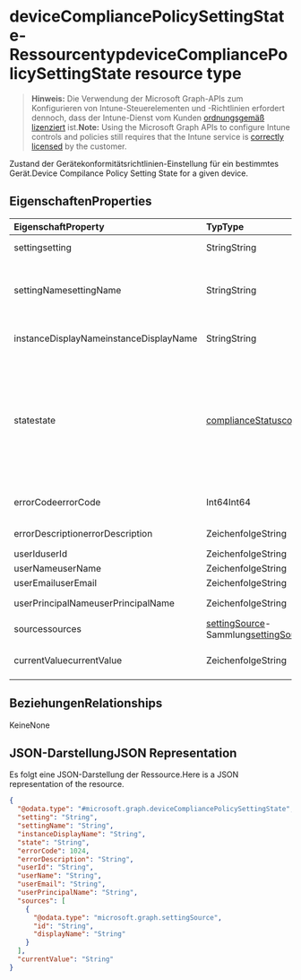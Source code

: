 # <a name="devicecompliancepolicysettingstate-resource-type"></a><span data-ttu-id="095f6-101">deviceCompliancePolicySettingState-Ressourcentyp</span><span class="sxs-lookup"><span data-stu-id="095f6-101">deviceCompliancePolicySettingState resource type</span></span>

> <span data-ttu-id="095f6-102">**Hinweis:** Die Verwendung der Microsoft Graph-APIs zum Konfigurieren von Intune-Steuerelementen und -Richtlinien erfordert dennoch, dass der Intune-Dienst vom Kunden [ordnungsgemäß lizenziert](https://go.microsoft.com/fwlink/?linkid=839381) ist.</span><span class="sxs-lookup"><span data-stu-id="095f6-102">**Note:** Using the Microsoft Graph APIs to configure Intune controls and policies still requires that the Intune service is [correctly licensed](https://go.microsoft.com/fwlink/?linkid=839381) by the customer.</span></span>

<span data-ttu-id="095f6-103">Zustand der Gerätekonformitätsrichtlinien-Einstellung für ein bestimmtes Gerät.</span><span class="sxs-lookup"><span data-stu-id="095f6-103">Device Compilance Policy Setting State for a given device.</span></span>
## <a name="properties"></a><span data-ttu-id="095f6-104">Eigenschaften</span><span class="sxs-lookup"><span data-stu-id="095f6-104">Properties</span></span>
|<span data-ttu-id="095f6-105">Eigenschaft</span><span class="sxs-lookup"><span data-stu-id="095f6-105">Property</span></span>|<span data-ttu-id="095f6-106">Typ</span><span class="sxs-lookup"><span data-stu-id="095f6-106">Type</span></span>|<span data-ttu-id="095f6-107">Beschreibung</span><span class="sxs-lookup"><span data-stu-id="095f6-107">Description</span></span>|
|:---|:---|:---|
|<span data-ttu-id="095f6-108">setting</span><span class="sxs-lookup"><span data-stu-id="095f6-108">setting</span></span>|<span data-ttu-id="095f6-109">String</span><span class="sxs-lookup"><span data-stu-id="095f6-109">String</span></span>|<span data-ttu-id="095f6-110">Die gemeldete Einstellung</span><span class="sxs-lookup"><span data-stu-id="095f6-110">The setting that is being reported</span></span>|
|<span data-ttu-id="095f6-111">settingName</span><span class="sxs-lookup"><span data-stu-id="095f6-111">settingName</span></span>|<span data-ttu-id="095f6-112">String</span><span class="sxs-lookup"><span data-stu-id="095f6-112">String</span></span>|<span data-ttu-id="095f6-113">Lokalisierter/benutzerfreundlicher Name der Einstellung, die gemeldet wird</span><span class="sxs-lookup"><span data-stu-id="095f6-113">Localized/user friendly setting name that is being reported</span></span>|
|<span data-ttu-id="095f6-114">instanceDisplayName</span><span class="sxs-lookup"><span data-stu-id="095f6-114">instanceDisplayName</span></span>|<span data-ttu-id="095f6-115">String</span><span class="sxs-lookup"><span data-stu-id="095f6-115">String</span></span>|<span data-ttu-id="095f6-116">Name der Einstellungsinstanz, die gemeldet wird.</span><span class="sxs-lookup"><span data-stu-id="095f6-116">Name of setting instance that is being reported.</span></span>|
|<span data-ttu-id="095f6-117">state</span><span class="sxs-lookup"><span data-stu-id="095f6-117">state</span></span>|[<span data-ttu-id="095f6-118">complianceStatus</span><span class="sxs-lookup"><span data-stu-id="095f6-118">complianceStatus</span></span>](../resources/intune_shared_compliancestatus.md)|<span data-ttu-id="095f6-119">Der Compliance-Zustand der Einstellung.</span><span class="sxs-lookup"><span data-stu-id="095f6-119">The compliance state of the setting.</span></span> <span data-ttu-id="095f6-120">Mögliche Werte sind: `unknown`, `notApplicable`, `compliant`, `remediated`, `nonCompliant`, `error`, `conflict` und `notAssigned`.</span><span class="sxs-lookup"><span data-stu-id="095f6-120">Possible values are: `unknown`, `notApplicable`, `compliant`, `remediated`, `nonCompliant`, `error`, `conflict`, `notAssigned`.</span></span>|
|<span data-ttu-id="095f6-121">errorCode</span><span class="sxs-lookup"><span data-stu-id="095f6-121">errorCode</span></span>|<span data-ttu-id="095f6-122">Int64</span><span class="sxs-lookup"><span data-stu-id="095f6-122">Int64</span></span>|<span data-ttu-id="095f6-123">Fehlercode für die Einstellung</span><span class="sxs-lookup"><span data-stu-id="095f6-123">Error code for the setting</span></span>|
|<span data-ttu-id="095f6-124">errorDescription</span><span class="sxs-lookup"><span data-stu-id="095f6-124">errorDescription</span></span>|<span data-ttu-id="095f6-125">Zeichenfolge</span><span class="sxs-lookup"><span data-stu-id="095f6-125">String</span></span>|<span data-ttu-id="095f6-126">Fehlerbeschreibung</span><span class="sxs-lookup"><span data-stu-id="095f6-126">Error description</span></span>|
|<span data-ttu-id="095f6-127">userId</span><span class="sxs-lookup"><span data-stu-id="095f6-127">userId</span></span>|<span data-ttu-id="095f6-128">Zeichenfolge</span><span class="sxs-lookup"><span data-stu-id="095f6-128">String</span></span>|<span data-ttu-id="095f6-129">UserId</span><span class="sxs-lookup"><span data-stu-id="095f6-129">UserId</span></span>|
|<span data-ttu-id="095f6-130">userName</span><span class="sxs-lookup"><span data-stu-id="095f6-130">userName</span></span>|<span data-ttu-id="095f6-131">Zeichenfolge</span><span class="sxs-lookup"><span data-stu-id="095f6-131">String</span></span>|<span data-ttu-id="095f6-132">UserName</span><span class="sxs-lookup"><span data-stu-id="095f6-132">UserName</span></span>|
|<span data-ttu-id="095f6-133">userEmail</span><span class="sxs-lookup"><span data-stu-id="095f6-133">userEmail</span></span>|<span data-ttu-id="095f6-134">Zeichenfolge</span><span class="sxs-lookup"><span data-stu-id="095f6-134">String</span></span>|<span data-ttu-id="095f6-135">UserEmail</span><span class="sxs-lookup"><span data-stu-id="095f6-135">UserEmail</span></span>|
|<span data-ttu-id="095f6-136">userPrincipalName</span><span class="sxs-lookup"><span data-stu-id="095f6-136">userPrincipalName</span></span>|<span data-ttu-id="095f6-137">Zeichenfolge</span><span class="sxs-lookup"><span data-stu-id="095f6-137">String</span></span>|<span data-ttu-id="095f6-138">Benutzer-Prinzipalname</span><span class="sxs-lookup"><span data-stu-id="095f6-138">UserPrincipalName.</span></span>|
|<span data-ttu-id="095f6-139">sources</span><span class="sxs-lookup"><span data-stu-id="095f6-139">sources</span></span>|<span data-ttu-id="095f6-140">[settingSource](../resources/intune_deviceconfig_settingsource.md)-Sammlung</span><span class="sxs-lookup"><span data-stu-id="095f6-140">[settingSource](../resources/intune_deviceconfig_settingsource.md) collection</span></span>|<span data-ttu-id="095f6-141">Beitragende Richtlinien</span><span class="sxs-lookup"><span data-stu-id="095f6-141">Contributing policies</span></span>|
|<span data-ttu-id="095f6-142">currentValue</span><span class="sxs-lookup"><span data-stu-id="095f6-142">currentValue</span></span>|<span data-ttu-id="095f6-143">Zeichenfolge</span><span class="sxs-lookup"><span data-stu-id="095f6-143">String</span></span>|<span data-ttu-id="095f6-144">Aktueller Wert der Einstellung auf dem Gerät</span><span class="sxs-lookup"><span data-stu-id="095f6-144">Current value of setting on device</span></span>|

## <a name="relationships"></a><span data-ttu-id="095f6-145">Beziehungen</span><span class="sxs-lookup"><span data-stu-id="095f6-145">Relationships</span></span>
<span data-ttu-id="095f6-146">Keine</span><span class="sxs-lookup"><span data-stu-id="095f6-146">None</span></span>
## <a name="json-representation"></a><span data-ttu-id="095f6-147">JSON-Darstellung</span><span class="sxs-lookup"><span data-stu-id="095f6-147">JSON Representation</span></span>
<span data-ttu-id="095f6-148">Es folgt eine JSON-Darstellung der Ressource.</span><span class="sxs-lookup"><span data-stu-id="095f6-148">Here is a JSON representation of the resource.</span></span>
<!-- {
  "blockType": "resource",
  "@odata.type": "microsoft.graph.deviceCompliancePolicySettingState"
}
-->
``` json
{
  "@odata.type": "#microsoft.graph.deviceCompliancePolicySettingState",
  "setting": "String",
  "settingName": "String",
  "instanceDisplayName": "String",
  "state": "String",
  "errorCode": 1024,
  "errorDescription": "String",
  "userId": "String",
  "userName": "String",
  "userEmail": "String",
  "userPrincipalName": "String",
  "sources": [
    {
      "@odata.type": "microsoft.graph.settingSource",
      "id": "String",
      "displayName": "String"
    }
  ],
  "currentValue": "String"
}
```



